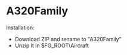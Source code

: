 # A320Family
Installation:
- Download ZIP and rename to "A320Family"
- Unzip it in $FG_ROOT\Aircraft
